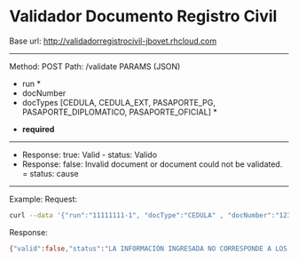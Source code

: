 # Validador Documento Registro Civil
Base url: http://validadorregistrocivil-jbovet.rhcloud.com

-------------
Method: POST 
Path: /validate
PARAMS (JSON)

 - run  *
 -  docNumber
 - docTypes [CEDULA,  CEDULA_EXT,  PASAPORTE_PG, PASAPORTE_DIPLOMATICO, PASAPORTE_OFICIAL] *

* **required**

 -------------
 
- Response:                       true:  Valid - status: Valido
- Response:                       false: Invalid document or document could not be validated. = status: cause

-------------
Example:
Request:
```sh
curl --data '{"run":"11111111-1", "docType":"CEDULA" , "docNumber":"123"}' -v -X POST -H 'Content-Type:application/json' http://validadorregistrocivil-jbovet.rhcloud.com/validate
```
Response:
```sh
{"valid":false,"status":"LA INFORMACIÓN INGRESADA NO CORRESPONDE A LOS REGISTROS, DOCUMENTO INVALIDO."}%
```
